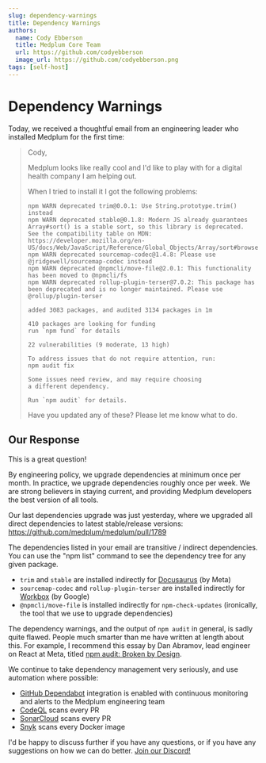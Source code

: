 ```yaml
---
slug: dependency-warnings
title: Dependency Warnings
authors:
  name: Cody Ebberson
  title: Medplum Core Team
  url: https://github.com/codyebberson
  image_url: https://github.com/codyebberson.png
tags: [self-host]
---
```


# Dependency Warnings

Today, we received a thoughtful email from an engineering leader who installed Medplum for the first time:

<blockquote>
Cody,

Medplum looks like really cool and I'd like to play with for a digital health company I am helping out.

When I tried to install it I got the following problems:

```
npm WARN deprecated trim@0.0.1: Use String.prototype.trim() instead
npm WARN deprecated stable@0.1.8: Modern JS already guarantees Array#sort() is a stable sort, so this library is deprecated. See the compatibility table on MDN: https://developer.mozilla.org/en-US/docs/Web/JavaScript/Reference/Global_Objects/Array/sort#browser_compatibility
npm WARN deprecated sourcemap-codec@1.4.8: Please use @jridgewell/sourcemap-codec instead
npm WARN deprecated @npmcli/move-file@2.0.1: This functionality has been moved to @npmcli/fs
npm WARN deprecated rollup-plugin-terser@7.0.2: This package has been deprecated and is no longer maintained. Please use @rollup/plugin-terser

added 3083 packages, and audited 3134 packages in 1m

410 packages are looking for funding
run `npm fund` for details

22 vulnerabilities (9 moderate, 13 high)

To address issues that do not require attention, run:
npm audit fix

Some issues need review, and may require choosing
a different dependency.

Run `npm audit` for details.
```

Have you updated any of these? Please let me know what to do.

</blockquote>

## Our Response

This is a great question!

By engineering policy, we upgrade dependencies at minimum once per month. In practice, we upgrade dependencies roughly once per week. We are strong believers in staying current, and providing Medplum developers the best version of all tools.

Our last dependencies upgrade was just yesterday, where we upgraded all direct dependencies to latest stable/release versions: https://github.com/medplum/medplum/pull/1789

The dependencies listed in your email are transitive / indirect dependencies. You can use the "npm list" command to see the dependency tree for any given package.

- `trim` and `stable` are installed indirectly for [Docusaurus](https://docusaurus.io/) (by Meta)
- `sourcemap-codec` and `rollup-plugin-terser` are installed indirectly for [Workbox](https://developer.chrome.com/docs/workbox/) (by Google)
- `@npmcli/move-file` is installed indirectly for `npm-check-updates` (ironically, the tool that we use to upgrade dependencies)

The dependency warnings, and the output of `npm audit` in general, is sadly quite flawed. People much smarter than me have written at length about this. For example, I recommend this essay by Dan Abramov, lead engineer on React at Meta, titled [npm audit: Broken by Design](https://overreacted.io/npm-audit-broken-by-design/).

We continue to take dependency management very seriously, and use automation where possible:

- [GitHub Dependabot](https://github.com/dependabot) integration is enabled with continuous monitoring and alerts to the Medplum engineering team
- [CodeQL](https://codeql.github.com/) scans every PR
- [SonarCloud](https://www.sonarsource.com/products/sonarcloud/) scans every PR
- [Snyk](https://snyk.io/) scans every Docker image

I'd be happy to discuss further if you have any questions, or if you have any suggestions on how we can do better. [Join our Discord!](https://discord.gg/UBAWwvrVeN)

